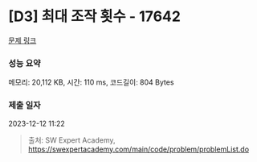 # [D3] 최대 조작 횟수 - 17642 

[문제 링크](https://swexpertacademy.com/main/code/problem/problemDetail.do?contestProbId=AYj_Dz-6qLgDFASl) 

### 성능 요약

메모리: 20,112 KB, 시간: 110 ms, 코드길이: 804 Bytes

### 제출 일자

2023-12-12 11:22



> 출처: SW Expert Academy, https://swexpertacademy.com/main/code/problem/problemList.do